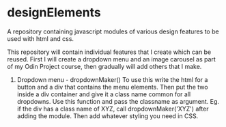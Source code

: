 # designElements
A repository containing javascript modules of various design features to be used with html and css.

This repository will contain individual features that I create which can be reused. First I will create a dropdown menu and an image carousel as part of my Odin Project course, then gradually will add others that I make.

1) Dropdown menu - dropdownMaker()
    To use this write the html for a button and a div that contains the menu elements. Then put the two inside a div container and give it a class name common for all dropdowns. Use this function and pass the classname as argument. 
    Eg. if the div has a class name of XYZ, call dropdownMaker('XYZ') after adding the module.
    Then add whatever styling you need in CSS.